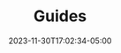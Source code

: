 ---
weight: 101
title: "Guides"
description: ""
icon: "menu_book"
date: "2023-11-30T17:02:34-05:00"
lastmod: "2023-11-30T17:02:34-05:00"
draft: false
toc: true
---